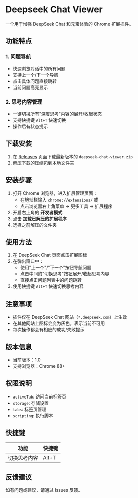 # Deepseek Chat Viewer

一个用于增强 DeepSeek Chat 和元宝体验的 Chrome 扩展插件。

## 功能特点

### 1. 问题导航
- 快速浏览对话中的所有问题
- 支持上一个/下一个导航
- 点击具体问题直接跳转
- 当前问题高亮显示

### 2. 思考内容管理
- 一键切换所有"深度思考"内容的展开/收起状态
- 支持快捷键 `Alt+T` 快速切换
- 操作后有状态提示

## 下载安装
1. 在 [Releases](https://github.com/Jeff-clouds/deepseek-chrome-extension-code/releases) 页面下载最新版本的 `deepseek-chat-viewer.zip`
2. 解压下载的压缩包到本地文件夹

## 安装步骤
1. 打开 Chrome 浏览器，进入扩展管理页面：
   - 在地址栏输入 `chrome://extensions/` 或
   - 点击浏览器右上角菜单 → 更多工具 → 扩展程序
2. 开启右上角的 **开发者模式**
3. 点击 **加载已解压的扩展程序**
4. 选择之前解压的文件夹

## 使用方法
1. 在 DeepSeek Chat 页面点击扩展图标
2. 在弹出窗口中：
   - 使用"上一个"/"下一个"按钮导航问题
   - 点击中间的"切换思考"按钮展开/收起思考内容
   - 直接点击问题列表中的问题跳转
3. 使用快捷键 `Alt+T` 快速切换思考内容

## 注意事项
- 插件仅在 DeepSeek Chat 网站（`*.deepseek.com`）上生效
- 在其他网站上图标会变为灰色，表示当前不可用
- 每次操作都会有相应的成功/失败提示

## 版本信息
- 当前版本：1.0
- 支持浏览器：Chrome 88+

## 权限说明
- `activeTab`: 访问当前标签页
- `storage`: 存储设置
- `tabs`: 标签页管理
- `scripting`: 执行脚本

## 快捷键
| 功能 | 快捷键 |
|------|--------|
| 切换思考内容 | Alt+T |

## 反馈建议
如有问题或建议，请通过 Issues 反馈。